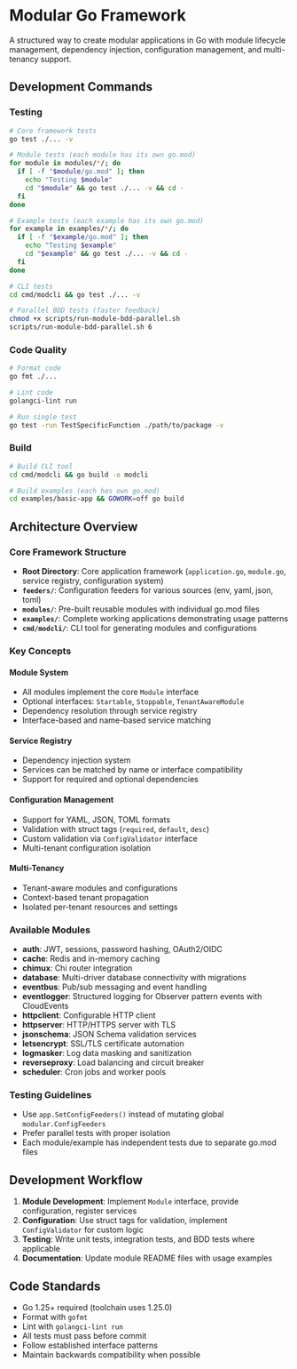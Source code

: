 # Modular Go Framework

A structured way to create modular applications in Go with module lifecycle management, dependency injection, configuration management, and multi-tenancy support.

## Development Commands

### Testing
```bash
# Core framework tests
go test ./... -v

# Module tests (each module has its own go.mod)
for module in modules/*/; do
  if [ -f "$module/go.mod" ]; then
    echo "Testing $module"
    cd "$module" && go test ./... -v && cd -
  fi
done

# Example tests (each example has its own go.mod)
for example in examples/*/; do
  if [ -f "$example/go.mod" ]; then
    echo "Testing $example"
    cd "$example" && go test ./... -v && cd -
  fi
done

# CLI tests
cd cmd/modcli && go test ./... -v

# Parallel BDD tests (faster feedback)
chmod +x scripts/run-module-bdd-parallel.sh
scripts/run-module-bdd-parallel.sh 6
```

### Code Quality
```bash
# Format code
go fmt ./...

# Lint code
golangci-lint run

# Run single test
go test -run TestSpecificFunction ./path/to/package -v
```

### Build
```bash
# Build CLI tool
cd cmd/modcli && go build -o modcli

# Build examples (each has own go.mod)
cd examples/basic-app && GOWORK=off go build
```

## Architecture Overview

### Core Framework Structure
- **Root Directory**: Core application framework (`application.go`, `module.go`, service registry, configuration system)
- **`feeders/`**: Configuration feeders for various sources (env, yaml, json, toml)
- **`modules/`**: Pre-built reusable modules with individual go.mod files
- **`examples/`**: Complete working applications demonstrating usage patterns
- **`cmd/modcli/`**: CLI tool for generating modules and configurations

### Key Concepts

#### Module System
- All modules implement the core `Module` interface
- Optional interfaces: `Startable`, `Stoppable`, `TenantAwareModule`
- Dependency resolution through service registry
- Interface-based and name-based service matching

#### Service Registry
- Dependency injection system
- Services can be matched by name or interface compatibility
- Support for required and optional dependencies

#### Configuration Management
- Support for YAML, JSON, TOML formats
- Validation with struct tags (`required`, `default`, `desc`)
- Custom validation via `ConfigValidator` interface
- Multi-tenant configuration isolation

#### Multi-Tenancy
- Tenant-aware modules and configurations
- Context-based tenant propagation
- Isolated per-tenant resources and settings

### Available Modules
- **auth**: JWT, sessions, password hashing, OAuth2/OIDC
- **cache**: Redis and in-memory caching
- **chimux**: Chi router integration
- **database**: Multi-driver database connectivity with migrations
- **eventbus**: Pub/sub messaging and event handling
- **eventlogger**: Structured logging for Observer pattern events with CloudEvents
- **httpclient**: Configurable HTTP client
- **httpserver**: HTTP/HTTPS server with TLS
- **jsonschema**: JSON Schema validation services
- **letsencrypt**: SSL/TLS certificate automation
- **logmasker**: Log data masking and sanitization
- **reverseproxy**: Load balancing and circuit breaker
- **scheduler**: Cron jobs and worker pools

### Testing Guidelines
- Use `app.SetConfigFeeders()` instead of mutating global `modular.ConfigFeeders`
- Prefer parallel tests with proper isolation
- Each module/example has independent tests due to separate go.mod files

## Development Workflow

1. **Module Development**: Implement `Module` interface, provide configuration, register services
2. **Configuration**: Use struct tags for validation, implement `ConfigValidator` for custom logic
3. **Testing**: Write unit tests, integration tests, and BDD tests where applicable
4. **Documentation**: Update module README files with usage examples

## Code Standards
- Go 1.25+ required (toolchain uses 1.25.0)
- Format with `gofmt`
- Lint with `golangci-lint run`
- All tests must pass before commit
- Follow established interface patterns
- Maintain backwards compatibility when possible